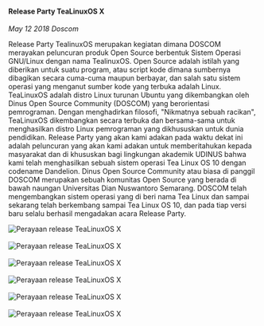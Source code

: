 #### Release Party TeaLinuxOS X
_May 12 2018 Doscom_

Release Party TealinuxOS merupakan kegiatan dimana DOSCOM merayakan peluncuran produk Open Source berbentuk Sistem Operasi GNU/Linux dengan nama TealinuxOS. Open Source adalah istilah yang diberikan untuk suatu program, atau script kode dimana sumbernya dibagikan secara cuma-cuma maupun berbayar, dan salah satu sistem operasi yang menganut sumber kode yang terbuka adalah Linux. TeaLinuxOS adalah distro Linux turunan Ubuntu yang dikembangkan oleh Dinus Open Source Community (DOSCOM) yang berorientasi pemrograman. Dengan menghadirkan filosofi, "Nikmatnya sebuah racikan", TeaLinuxOS dikembangkan secara terbuka dan bersama-sama untuk menghasilkan distro Linux pemrograman yang dikhususkan untuk dunia pendidikan. Release Party yang akan kami adakan pada waktu dekat ini adalah peluncuran yang akan kami adakan untuk memberitahukan kepada masyarakat dan di khususkan bagi lingkungan akademik UDINUS bahwa kami telah menghasilkan sebuah sistem operasi Tea Linux OS 10 dengan codename Dandelion. Dinus Open Source Community atau biasa di panggil DOSCOM merupakan sebuah komunitas Open Source yang berada di bawah naungan Universitas Dian Nuswantoro Semarang. DOSCOM telah mengembangkan sistem operasi yang di beri nama Tea Linux dan sampai sekarang telah berkembang sampai Tea Linux OS 10, dan pada tiap versi baru selalu berhasil mengadakan acara Release Party. 

<div class="row">
	<div class="col-sm-2"></div>
	<div class="col-sm-8">
		<div class="img-thumbnail">
			<img class="img-fluid" src="./posts/2018-05-12-release-party-tealinuxos-x/5.jpg" alt="Perayaan release TeaLinuxOS X">
		</div>
        <br>
        <div class="img-thumbnail">
			<img class="img-fluid" src="./posts/2018-05-12-release-party-tealinuxos-x/6.jpg" alt="Perayaan release TeaLinuxOS X">
		</div>
        <br>
        <div class="img-thumbnail">
			<img class="img-fluid" src="./posts/2018-05-12-release-party-tealinuxos-x/3.jpg" alt="Perayaan release TeaLinuxOS X">
		</div>
        <br>
        <div class="img-thumbnail">
			<img class="img-fluid" src="./posts/2018-05-12-release-party-tealinuxos-x/4.jpg" alt="Perayaan release TeaLinuxOS X">
		</div>
        <br>
        <div class="img-thumbnail">
			<img class="img-fluid" src="./posts/2018-05-12-release-party-tealinuxos-x/2.jpg" alt="Perayaan release TeaLinuxOS X">
		</div>
        <br>
        <div class="img-thumbnail">
			<img class="img-fluid" src="./posts/2018-05-12-release-party-tealinuxos-x/1.jpg" alt="Perayaan release TeaLinuxOS X">
		</div>
	</div>
	<div class="col-sm-2"></div>
</div>

<br>
<http://bima.dinus.ac.id/v2016/main/viewKegOrmawa/0/1235>